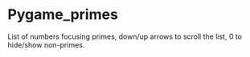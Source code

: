 # Pygame_primes
List of numbers focusing primes, down/up arrows to scroll the list, 0 to hide/show non-primes.
